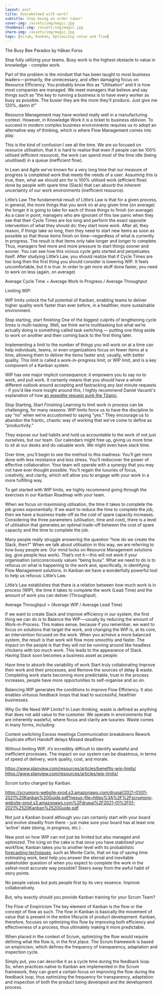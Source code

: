```yaml
---
layout: post
title: Overwhelmed with work?
subtitle: Stop being an order taker!
cover-img: /assets/img/magic.jpg
thumbnail-img: /assets/img/magic.jpg
share-img: /assets/img/magic.jpg
tags: [Scrum, Kanban, Optimizing value and flow]
---
```

The Busy Bee Paradox by Håkan Forss

Stop fully utilizing your teams. Busy work is the highest obstacle to value in knowledge - complex work. 

Part of the problem is the mindset that has been taught to most business leaders — primarily, the unnecessary, and often damaging focus on Resource Efficiency. You probably know this as “Utilisation” and it is how most companies are managed. We meet managers that believe and say things such as “the key to running a business is to have every worker as busy as possible. The busier they are the more they’ll produce. Just give me 120%, damn it!”

Resource Management may have worked really well in a manufacturing context. However, in Knowledge Work it is a ticket to business oblivion. To succeed in modern complex business environments requires us to adopt an alternative way of thinking, which is where Flow Management comes into play.

This is the kind of confusion I see all the time. We are so focused on resource utilisation, that it is hard to realise that even if people can be 100% utilised (efficient resource), the work can spend most of the time idle (being unutilised) in a queue (inefficient flow).

In Lean and Agile we’ve known for a very long time that our measure of progress is completed work that meets the needs of a user. Assuming this is true, then, what we should aim for is 100% utilised work (efficient flow) done by people with spare time (Slack) that can absorb the inherent uncertainty of our work environments (inefficient resource).

Little’s	Law
The fundamental result of Little’s Law is that for a given process, in general, the more things that you
work on at any given time (on average) the longer it is going to take for each of those things to finish
(on average). As a case in point, managers who are ignorant of this law panic when they see that their
Cycle Times are too long and perform the exact opposite intervention of what they should do: they
start more work. After all, they reason, if things take so long, then they need to start new items as
soon as possible so that those items finish on time—regardless of what is currently in progress. The
result is that items only take longer and longer to complete. Thus, managers feel more and more
pressure to start things sooner and sooner. You can see how this vicious cycle gets started and
perpetuates itself. After studying Little’s Law, you should realize that if Cycle Times are too long then
the first thing you should consider is lowering WIP. It feels uncomfortable, but it is true. In order to
get more stuff done faster, you need to work on less (again, on average)

Average Cycle Time = Average Work In Progress / Average Throughput

Limiting WIP: 

WIP limits unlock the full potential of Kanban, enabling teams to deliver higher quality work faster than ever before, in a healthier, more sustainable environment.

Stop starting, start finishing
One of the biggest culprits of lengthening cycle times is multi-tasking. Well, we think we’re multitasking but what we’re actually doing is something called task switching — putting one thing aside to work on another and then coming back to the first thing later.

Implementing a limit to the number of things you will work on at a time can help individuals, teams, or even organizations focus on fewer items at a time, allowing them to deliver the items faster and, usually, with better quality. This limit is called a work-in-progress limit, or WIP limit, and is a key component of a Kanban system.

WIP has one major implicit consequence: it empowers you to say no to work, and pull work. It certainly means that you should have a whole different outlook around accepting and fastracking any last minute requests - if you'd like more insight around this, I highly recommend Daniel Vacanti's explanation of how [an expedite request sunk the Titanic](https://vimeo.com/239539858). 

Stop Starting, Start Finishing
Learning to limit work in process can be challenging, for many reasons: WIP limits force us to have the discipline to say “no” when we’re accustomed to saying “yes.” They encourage us to abandon the frantic, chaotic way of working that we’ve come to define as “productivity.”

They expose our bad habits and hold us accountable to the work of not just ourselves, but our team. Our calendars might free up, giving us more time to sit at our desks and do valuable work. We might even have slack time.

Over time, you’ll begin to see the method to this madness: You’ll get more done with less resistance and less stress. You’ll rediscover the power of effective collaboration. Your team will operate with a synergy that you may not have ever thought possible. You’ll regain the luxuries of focus, creativity, and clarity, which will allow you to engage with your work in a more fulfilling way.

To get started with WIP limits, we highly recommend going through the exercises in our Kanban Roadmap with your team.

When we focus on maximising utilisation, the time it takes to complete the job grows exponentially. If we want to reduce the time to complete the job, then we have a business trade-off as the cost of spare capacity increases. Considering the three parameters (utilisation, time and cost), there is a level of utilisation that generates an optimal trade-off between the cost of spare capacity and the time to complete the job.

Many people really struggle answering the question “how do we create the Slack, then?” When we talk about utilisation in this way, we are referring to how busy people are. Our mind locks on Resource Management solutions (eg. give people less work). That’s not it — this will not work if your organisation (un)consciously values “being busy”. What we need to do is to refocus on what is happening to the work and, specifically, in identifying Flow Management solutions. In Kanban we have a wonderfully powerful tool to help us refocus: Little’s Law.

Little’s Law establishes that there is a relation between how much work is in process (WIP), the time it takes to complete the work (Lead Time) and the amount of work you can deliver (Throughput).

Average Throughput = (Average WIP / Average Lead Time)

If we want to create Slack and improve efficiency in our system, the first thing we can do is to Balance the WIP — usually by reducing the amount of Work-in-Process. This makes sense, because if you remember, we want to focus on solutions that target the work, and changing the WIP is, at its core, an intervention focused on the work. When you achieve a more balanced system, the result is that work will flow more smoothly and faster. The impact on the people is that they will not be running around like headless chickens with too much work. This leads to the appearance of Slack. Having Slack soon becomes a business asset as people:

Have time to absorb the variability of work
Start truly collaborating
Improve their work and their processes, and
Remove the sources of delay & waste.
Completing work starts becoming more predictable, trust in the process increases, people have more opportunities to self-organise and so on.

Balancing WIP generates the conditions to improve Flow Efficiency. It also enables virtuous feedback loops that lead to successful, healthier businesses.

Why Do We Need WIP Limits?
In Lean thinking, waste is defined as anything that does not add value to the customer. We operate in environments that are inherently wasteful, where focus and clarity are luxuries. Waste comes in many forms, including:

Context switching
Excess meetings
Communication breakdowns
Rework
Duplicate effort
Handoff delays
Missed deadlines

Without limiting WIP, it’s incredibly difficult to identify wasteful and inefficient processes.
The impact on our system can be disastrous, in terms of speed of delivery, work quality, cost, and morale.

https://www.planview.com/resources/articles/benefits-wip-limits/
https://www.planview.com/resources/articles/wip-limits/

Scrum turbo charged by Kanban. 

https://scrumorg-website-prod.s3.amazonaws.com/drupal/2021-01/01-2021%20Kanban%20Guide.pdf?nexus-file=https%3A%2F%2Fscrumorg-website-prod.s3.amazonaws.com%2Fdrupal%2F2021-01%2F01-2021%2520Kanban%2520Guide.pdf

Not just a Kanban board although you can certainly start with your board and evolve steadily from there - just make sure your board has at least one 'active' state (doing, in progress, etc.) .

New post on how WIP can not just be limited but also managed and optimized. The icing on the cake is that once you have stabilised your workflow, Kanban takes you to another level with its probabilistic [forecasting techniques](https://www.scrum.org/resources/blog/create-faster-and-more-accurate-forecasts-using-probabilities), such as Monte Carlo, that on top of saving time estimating work, best help you answer the eternal and inevitable stakeholder question of when you expect to complete the work in the safest-most accurate way possible?  Steers away from the awful habit of story points.

No people values but puts people first by its very essence. Improve collaboratively. 

But, why exactly should you provide Kanban training for your Scrum Team?

The Flow of Empiricism
The key element of Kanban is the flow or the concept of flow as such. The flow in Kanban is basically the movement of value that is present in the entire lifecycle of product development. Kanban, therefore, focuses on optimizing this flow by improving both efficiency and effectiveness of a process, thus ultimately making it more predictable. 

When placed in the context of Scrum, optimizing the flow would require defining what the flow is, in the first place. The Scrum framework is based on empiricism, which defines the frequency of transparency, adaptation and inspection cycle. 

Simply put, you can describe it as a cycle time during the feedback loop. So, when practices native to Kanban are implemented in the Scrum framework, they can grant a certain focus on improving the flow during the feedback loop, thus optimizing the frequency for transparency, adaptation and inspection of both the product being developed and the development process. 

